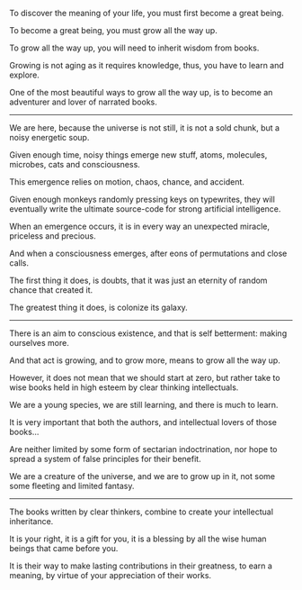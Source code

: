 To discover the meaning of your life,
you must first become a great being.

To become a great being,
you must grow all the way up.

To grow all the way up,
you will need to inherit wisdom from books.

Growing is not aging as it requires knowledge,
thus, you have to learn and explore.

One of the most beautiful ways to grow all the way up,
is to become an adventurer and lover of narrated books.

---

We are here, because the universe is not still,
it is not a sold chunk, but a noisy energetic soup.

Given enough time, noisy things emerge new stuff,
atoms, molecules, microbes, cats and consciousness.

This emergence relies on motion,
chaos, chance, and accident.

Given enough monkeys randomly pressing keys on typewrites,
they will eventually write the ultimate source-code for strong artificial intelligence.

When an emergence occurs,
it is in every way an unexpected miracle, priceless and precious.

And when a consciousness emerges,
after eons of permutations and close calls.

The first thing it does, is doubts,
that it was just an eternity of random chance that created it.

The greatest thing it does,
is colonize its galaxy.

---

There is an aim to conscious existence,
and that is self betterment: making ourselves more.

And that act is growing, and to grow more,
means to grow all the way up.

However, it does not mean that we should start at zero,
but rather take to wise books held in high esteem by clear thinking intellectuals.

We are a young species, we are still learning,
and there is much to learn.

It is very important that both the authors,
and intellectual lovers of those books…

Are neither limited by some form of sectarian indoctrination,
nor hope to spread a system of false principles for their benefit.

We are a creature of the universe,
and we are to grow up in it, not some some fleeting and limited fantasy.

---

The books written by clear thinkers,
combine to create your intellectual inheritance.

It is your right, it is a gift for you,
it is a blessing by all the wise human beings that came before you.

It is their way to make lasting contributions in their greatness,
to earn a meaning, by virtue of your appreciation of their works.
